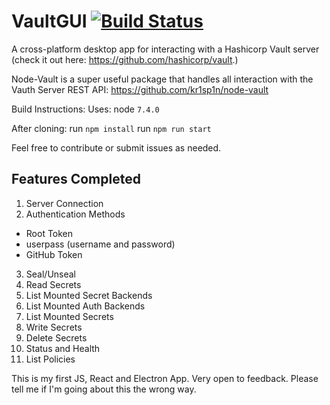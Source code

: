 # VaultGUI [![Build Status](https://travis-ci.org/jonsavage/VaultGUI.svg?branch=master)](https://travis-ci.org/jonsavage/VaultGUI)

A cross-platform desktop app for interacting with a Hashicorp Vault server (check it out here: https://github.com/hashicorp/vault.)

Node-Vault is a super useful package that handles all interaction with the Vauth Server REST API: https://github.com/kr1sp1n/node-vault

Build Instructions:
Uses: node `7.4.0`

After cloning:
run `npm install`
run `npm run start` 

Feel free to contribute or submit issues as needed.

## Features Completed
1. Server Connection
2. Authentication Methods
 * Root Token
 * userpass (username and password)
 * GitHub Token
3. Seal/Unseal
4. Read Secrets
5. List Mounted Secret Backends
6. List Mounted Auth Backends
7. List Mounted Secrets
8. Write Secrets
9. Delete Secrets
10. Status and Health
11. List Policies 

This is my first JS, React and Electron App. Very open to feedback. Please tell me if I'm going about this the wrong way.
